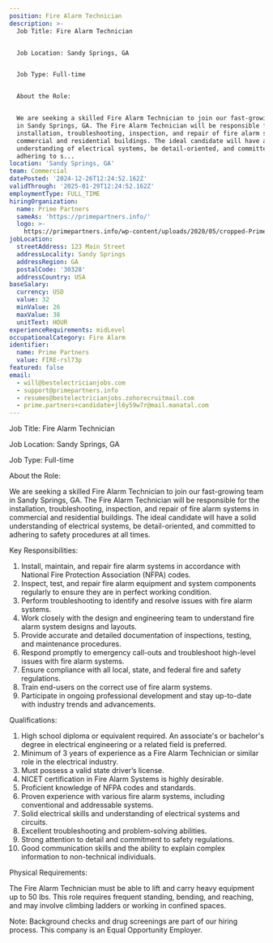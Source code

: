 ```yaml
---
position: Fire Alarm Technician
description: >-
  Job Title: Fire Alarm Technician


  Job Location: Sandy Springs, GA


  Job Type: Full-time


  About the Role:


  We are seeking a skilled Fire Alarm Technician to join our fast-growing team
  in Sandy Springs, GA. The Fire Alarm Technician will be responsible for the
  installation, troubleshooting, inspection, and repair of fire alarm systems in
  commercial and residential buildings. The ideal candidate will have a solid
  understanding of electrical systems, be detail-oriented, and committed to
  adhering to s...
location: 'Sandy Springs, GA'
team: Commercial
datePosted: '2024-12-26T12:24:52.162Z'
validThrough: '2025-01-29T12:24:52.162Z'
employmentType: FULL_TIME
hiringOrganization:
  name: Prime Partners
  sameAs: 'https://primepartners.info/'
  logo: >-
    https://primepartners.info/wp-content/uploads/2020/05/cropped-Prime-Partners-Logo-NO-BG-1-1.png
jobLocation:
  streetAddress: 123 Main Street
  addressLocality: Sandy Springs
  addressRegion: GA
  postalCode: '30328'
  addressCountry: USA
baseSalary:
  currency: USD
  value: 32
  minValue: 26
  maxValue: 38
  unitText: HOUR
experienceRequirements: midLevel
occupationalCategory: Fire Alarm
identifier:
  name: Prime Partners
  value: FIRE-rsl73p
featured: false
email:
  - will@bestelectricianjobs.com
  - support@primepartners.info
  - resumes@bestelectricianjobs.zohorecruitmail.com
  - prime.partners+candidate+jl6y59w7r@mail.manatal.com
---
```




Job Title: Fire Alarm Technician

Job Location: Sandy Springs, GA

Job Type: Full-time

About the Role:

We are seeking a skilled Fire Alarm Technician to join our fast-growing team in Sandy Springs, GA. The Fire Alarm Technician will be responsible for the installation, troubleshooting, inspection, and repair of fire alarm systems in commercial and residential buildings. The ideal candidate will have a solid understanding of electrical systems, be detail-oriented, and committed to adhering to safety procedures at all times.

Key Responsibilities:

1. Install, maintain, and repair fire alarm systems in accordance with National Fire Protection Association (NFPA) codes.
2. Inspect, test, and repair fire alarm equipment and system components regularly to ensure they are in perfect working condition.
3. Perform troubleshooting to identify and resolve issues with fire alarm systems.
4. Work closely with the design and engineering team to understand fire alarm system designs and layouts.
5. Provide accurate and detailed documentation of inspections, testing, and maintenance procedures.
6. Respond promptly to emergency call-outs and troubleshoot high-level issues with fire alarm systems.
7. Ensure compliance with all local, state, and federal fire and safety regulations.
8. Train end-users on the correct use of fire alarm systems.
9. Participate in ongoing professional development and stay up-to-date with industry trends and advancements.

Qualifications:

1. High school diploma or equivalent required. An associate's or bachelor's degree in electrical engineering or a related field is preferred.
2. Minimum of 3 years of experience as a Fire Alarm Technician or similar role in the electrical industry.
3. Must possess a valid state driver’s license.
4. NICET certification in Fire Alarm Systems is highly desirable.
5. Proficient knowledge of NFPA codes and standards.
6. Proven experience with various fire alarm systems, including conventional and addressable systems.
7. Solid electrical skills and understanding of electrical systems and circuits.
8. Excellent troubleshooting and problem-solving abilities.
9. Strong attention to detail and commitment to safety regulations.
10. Good communication skills and the ability to explain complex information to non-technical individuals.

Physical Requirements:

The Fire Alarm Technician must be able to lift and carry heavy equipment up to 50 lbs. This role requires frequent standing, bending, and reaching, and may involve climbing ladders or working in confined spaces. 

Note: Background checks and drug screenings are part of our hiring process. This company is an Equal Opportunity Employer.
